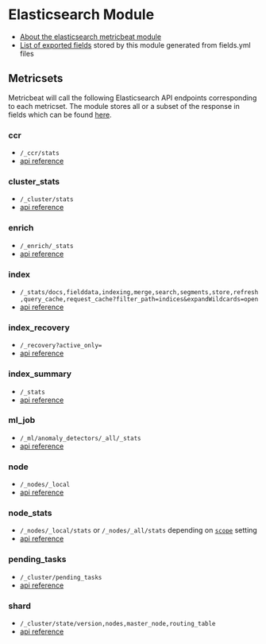 # Elasticsearch Module

- [About the elasticsearch metricbeat module](https://www.elastic.co/guide/en/beats/metricbeat/current/metricbeat-module-elasticsearch.html)
- [List of exported fields](https://www.elastic.co/guide/en/beats/metricbeat/current/exported-fields-elasticsearch.html) stored by this module generated from fields.yml files

## Metricsets

Metricbeat will call the following Elasticsearch API endpoints corresponding to each metricset.  The module stores all or a subset of the response in fields which can be found [here](https://www.elastic.co/guide/en/beats/metricbeat/current/exported-fields-elasticsearch.html).
### ccr
- `/_ccr/stats`
- [api reference](https://www.elastic.co/guide/en/elasticsearch/reference/current/ccr-get-stats.html)

### cluster_stats
- `/_cluster/stats`
- [api reference](https://www.elastic.co/guide/en/elasticsearch/reference/current/cluster-stats.html)

### enrich
- `/_enrich/_stats`
- [api reference](https://www.elastic.co/guide/en/elasticsearch/reference/current/enrich-stats-api.html)

### index
-  `/_stats/docs,fielddata,indexing,merge,search,segments,store,refresh,query_cache,request_cache?filter_path=indices&expandWildcards=open`
- [api reference](https://www.elastic.co/guide/en/elasticsearch/reference/current/indices-stats.html)

### index_recovery
- `/_recovery?active_only=`
- [api reference](https://www.elastic.co/guide/en/elasticsearch/reference/current/indices-recovery.html)

### index_summary
- `/_stats`
- [api reference](https://www.elastic.co/guide/en/elasticsearch/reference/current/indices-stats.html)

### ml_job
- `/_ml/anomaly_detectors/_all/_stats`
- [api reference](https://www.elastic.co/guide/en/elasticsearch/reference/current/ml-get-job.html)

### node
- `/_nodes/_local`
- [api reference](https://www.elastic.co/guide/en/elasticsearch/reference/current/cluster-nodes-info.html)

### node_stats
- `/_nodes/_local/stats` or `/_nodes/_all/stats` depending on [`scope`](https://www.elastic.co/guide/en/elasticsearch/reference/current/configuring-metricbeat.html#CO490-2) setting
- [api reference](https://www.elastic.co/guide/en/elasticsearch/reference/current/cluster-nodes-info.html)

### pending_tasks
- `/_cluster/pending_tasks`
- [api reference](https://www.elastic.co/guide/en/elasticsearch/reference/current/cluster-pending.html)

### shard
-  `/_cluster/state/version,nodes,master_node,routing_table`
- [api reference](https://www.elastic.co/guide/en/elasticsearch/reference/current/cluster-state.html)